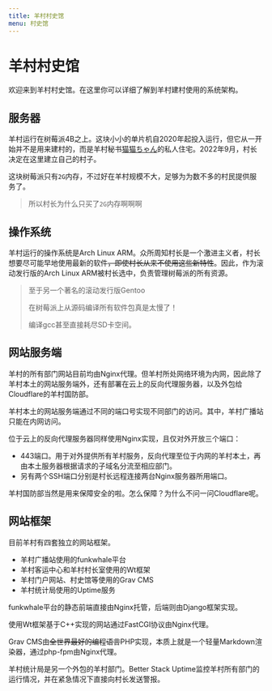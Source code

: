 ```yaml
---
title: 羊村村史馆
menu: 村史馆
---
```


# 羊村村史馆

欢迎来到羊村村史馆。在这里你可以详细了解到羊村建村使用的系统架构。

## 服务器

羊村运行在树莓派4B之上。这块小小的单片机自2020年起投入运行，但它从一开始并不是用来建村的，而是羊村秘书[猫猫ちゃん](https://github.com/qzlzdy/Neko-Chan2.git)的私人住宅。2022年9月，村长决定在这里建立自己的村子。

这块树莓派只有`2G`内存，不过好在羊村规模不大，足够为为数不多的村民提供服务了。

> 所以村长为什么只买了`2G`内存啊啊啊

## 操作系统

羊村运行的操作系统是Arch Linux ARM。众所周知村长是一个激进主义者，村长想要尽可能早地使用最新的软件~~，即使村长从来不使用这些新特性~~。因此，作为滚动发行版的Arch Linux ARM被村长选中，负责管理树莓派的所有资源。

> 至于另一个著名的滚动发行版Gentoo
> 
> 在树莓派上从源码编译所有软件包真是太慢了！
> 
> 编译gcc甚至直接耗尽SD卡空间。

## 网站服务端

羊村的所有部门网站目前均由Nginx代理。但羊村所处网络环境为内网，因此除了羊村本土的网站服务端外，还有部署在云上的反向代理服务器，以及外包给Cloudflare的羊村国防部。

羊村本土的网站服务端通过不同的端口号实现不同部门的访问。其中，羊村广播站只能在内网访问。

位于云上的反向代理服务器同样使用Nginx实现，且仅对外开放三个端口：

- 443端口。用于对外提供所有羊村服务，反向代理至位于内网的羊村本土，再由本土服务器根据请求的子域名分流至相应部门。
- 另有两个SSH端口分别是村长远程连接两台Nginx服务器所用端口。

羊村国防部当然是用来保障安全的啦。怎么保障？为什么不问一问Cloudflare呢。

## 网站框架

目前羊村有四套独立的网站框架。

- 羊村广播站使用的funkwhale平台
- 羊村客运中心和羊村村长室使用的Wt框架
- 羊村门户网站、村史馆等使用的Grav CMS
- 羊村统计局使用的Uptime服务

funkwhale平台的静态前端直接由Nginx托管，后端则由Django框架实现。

使用Wt框架基于C++实现的网站通过FastCGI协议由Nginx代理。

Grav CMS由~~全世界最好的编程语言~~PHP实现，本质上就是一个轻量Markdown渲染器，通过php-fpm由Nginx代理。

羊村统计局是另一个外包的羊村部门。Better Stack Uptime监控羊村所有部门的运行情况，并在紧急情况下直接向村长发送警报。
